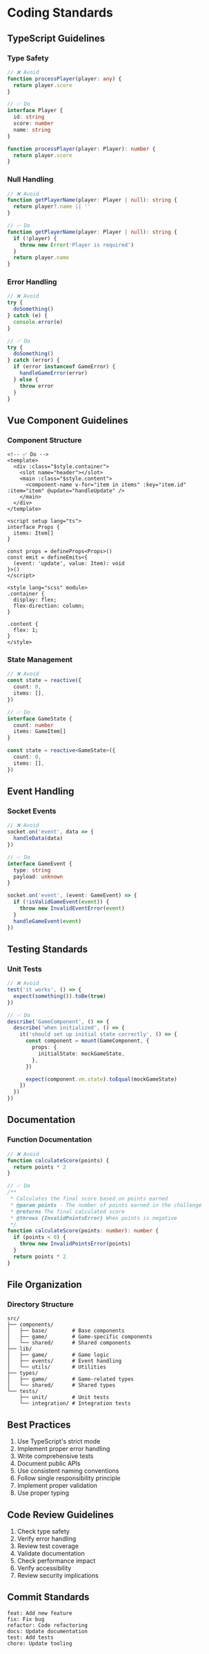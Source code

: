 # Coding Standards

## TypeScript Guidelines

### Type Safety

```typescript
// ❌ Avoid
function processPlayer(player: any) {
  return player.score
}

// ✅ Do
interface Player {
  id: string
  score: number
  name: string
}

function processPlayer(player: Player): number {
  return player.score
}
```

### Null Handling

```typescript
// ❌ Avoid
function getPlayerName(player: Player | null): string {
  return player?.name || ''
}

// ✅ Do
function getPlayerName(player: Player | null): string {
  if (!player) {
    throw new Error('Player is required')
  }
  return player.name
}
```

### Error Handling

```typescript
// ❌ Avoid
try {
  doSomething()
} catch (e) {
  console.error(e)
}

// ✅ Do
try {
  doSomething()
} catch (error) {
  if (error instanceof GameError) {
    handleGameError(error)
  } else {
    throw error
  }
}
```

## Vue Component Guidelines

### Component Structure

```vue
<!-- ✅ Do -->
<template>
  <div :class="$style.container">
    <slot name="header"></slot>
    <main :class="$style.content">
      <component-name v-for="item in items" :key="item.id" :item="item" @update="handleUpdate" />
    </main>
  </div>
</template>

<script setup lang="ts">
interface Props {
  items: Item[]
}

const props = defineProps<Props>()
const emit = defineEmits<{
  (event: 'update', value: Item): void
}>()
</script>

<style lang="scss" module>
.container {
  display: flex;
  flex-direction: column;
}

.content {
  flex: 1;
}
</style>
```

### State Management

```typescript
// ❌ Avoid
const state = reactive({
  count: 0,
  items: [],
})

// ✅ Do
interface GameState {
  count: number
  items: GameItem[]
}

const state = reactive<GameState>({
  count: 0,
  items: [],
})
```

## Event Handling

### Socket Events

```typescript
// ❌ Avoid
socket.on('event', data => {
  handleData(data)
})

// ✅ Do
interface GameEvent {
  type: string
  payload: unknown
}

socket.on('event', (event: GameEvent) => {
  if (!isValidGameEvent(event)) {
    throw new InvalidEventError(event)
  }
  handleGameEvent(event)
})
```

## Testing Standards

### Unit Tests

```typescript
// ❌ Avoid
test('it works', () => {
  expect(something()).toBe(true)
})

// ✅ Do
describe('GameComponent', () => {
  describe('when initialized', () => {
    it('should set up initial state correctly', () => {
      const component = mount(GameComponent, {
        props: {
          initialState: mockGameState,
        },
      })

      expect(component.vm.state).toEqual(mockGameState)
    })
  })
})
```

## Documentation

### Function Documentation

```typescript
// ❌ Avoid
function calculateScore(points) {
  return points * 2
}

// ✅ Do
/**
 * Calculates the final score based on points earned
 * @param points - The number of points earned in the challenge
 * @returns The final calculated score
 * @throws {InvalidPointsError} When points is negative
 */
function calculateScore(points: number): number {
  if (points < 0) {
    throw new InvalidPointsError(points)
  }
  return points * 2
}
```

## File Organization

### Directory Structure

```
src/
├── components/
│   ├── base/        # Base components
│   ├── game/        # Game-specific components
│   └── shared/      # Shared components
├── lib/
│   ├── game/        # Game logic
│   ├── events/      # Event handling
│   └── utils/       # Utilities
├── types/
│   ├── game/        # Game-related types
│   └── shared/      # Shared types
└── tests/
    ├── unit/        # Unit tests
    └── integration/ # Integration tests
```

## Best Practices

1. Use TypeScript's strict mode
2. Implement proper error handling
3. Write comprehensive tests
4. Document public APIs
5. Use consistent naming conventions
6. Follow single responsibility principle
7. Implement proper validation
8. Use proper typing

## Code Review Guidelines

1. Check type safety
2. Verify error handling
3. Review test coverage
4. Validate documentation
5. Check performance impact
6. Verify accessibility
7. Review security implications

## Commit Standards

```
feat: Add new feature
fix: Fix bug
refactor: Code refactoring
docs: Update documentation
test: Add tests
chore: Update tooling
```
